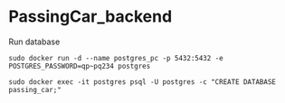 # PassingCar_backend

Run database

`sudo docker run -d --name postgres_pc -p 5432:5432 -e POSTGRES_PASSWORD=qp~pq234 postgres`

`sudo docker exec -it postgres psql -U postgres -c "CREATE DATABASE passing_car;"`
